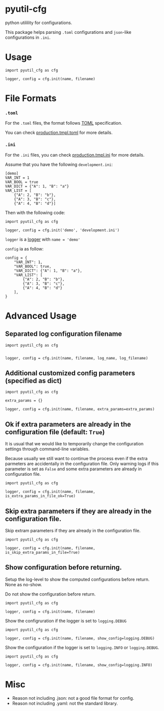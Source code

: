 # pyutil-cfg

python utilility for configurations.

This package helps parsing `.toml` configurations and `json`-like configurations in `.ini`.


# Usage

    import pyutil_cfg as cfg

    logger, config = cfg.init(name, filename)


# File Formats

### `.toml`
For the `.toml` files, the format follows [TOML](https://toml.io/en/) specification.

You can check [production.tmpl.toml](https://github.com/chhsiao1981/pyutil-cfg/blob/main/production.tmpl.toml) for more details.

### `.ini`
For the `.ini` files, you can check [production.tmpl.ini](https://github.com/chhsiao1981/pyutil-cfg/blob/main/production.tmpl.ini) for more details.

Assume that you have the following `development.ini`:

    [demo]
    VAR_INT = 1
    VAR_BOOL = true
    VAR_DICT = {"A": 1, "B": "a"}
    VAR_LIST = [
        {"A": 2, "B": "b"},
        {"A": 3, "B": "c"},
        {"A": 4, "B": "d"}]

Then with the following code:

    import pyutil_cfg as cfg

    logger, config = cfg.init('demo', 'development.ini')

`logger` is a [logger](https://docs.python.org/3/library/logging.html) with `name = 'demo'`

`config` ia as follow:

    config = {
        "VAR_INT": 1,
        "VAR_BOOL": true,
        "VAR_DICT": {"A": 1, "B": "a"},
        "VAR_LIST": [
            {"A": 2, "B": "b"},
            {"A": 3, "B": "c"},
            {"A": 4, "B": "d"}
        ],
    }

# Advanced Usage

## Separated log configuration filename

    import pyutil_cfg as cfg


    logger, config = cfg.init(name, filename, log_name, log_filename)

## Additional customized config parameters (specified as dict)

    import pyutil_cfg as cfg

    extra_params = {}

    logger, config = cfg.init(name, filename, extra_params=extra_params)

## Ok if extra parameters are already in the configuration file (default: `True`)

It is usual that we would like to temporarily change the configuration settings through command-line variables.

Because usually we still want to continue the process even if the extra parmeters
are accidentally in the configuration file.
Only warning logs if this parameter is set as `False` and some extra parameters are already in configuration file.

    import pyutil_cfg as cfg

    logger, config = cfg.init(name, filename, is_extra_params_in_file_ok=True)

## Skip extra parameters if they are already in the configuration file.

Skip extram parameters if they are already in the configuration file.

    import pyutil_cfg as cfg

    logger, config = cfg.init(name, filename, is_skip_extra_params_in_file=True)

## Show configuration before returning.

Setup the log-level to show the computed configurations before return.
None as no-show.

Do not show the configuration before return.
```
import pyutil_cfg as cfg

logger, config = cfg.init(name, filename)
```

Show the configruration if the logger is set to `logging.DEBUG`
```
import pyutil_cfg as cfg

logger, config = cfg.init(name, filename, show_config=logging.DEBUG)
```

Show the configuration if the logger is set to `logging.INFO` or `logging.DEBUG`.
```
import pyutil_cfg as cfg

logger, config = cfg.init(name, filename, show_config=logging.INFO)
```

# Misc

* Reason not including .json: not a good file format for config.
* Reason not including .yaml: not the standard library.
